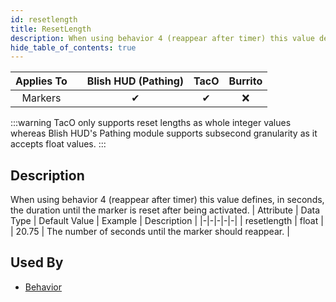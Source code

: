 ```yaml
---
id: resetlength
title: ResetLength
description: When using behavior 4 (reappear after timer) this value defines, in seconds, the duration until the marker is reset after being activated.
hide_table_of_contents: true
---
```

| Applies To | | Blish HUD (Pathing) | TacO | Burrito |
|-|-|-|-|-|
| <center>Markers</center> | | <center>✔</center> | <center>✔</center> | <center>❌</center> |


:::warning 
TacO only supports reset lengths as whole integer values whereas Blish HUD's Pathing module supports subsecond granularity as it accepts float values.
:::


## Description
When using behavior 4 (reappear after timer) this value defines, in seconds, the duration until the marker is reset after being activated.
| Attribute | Data Type | Default Value | Example | Description |
|-|-|-|-|-|
| resetlength | float |  | 20.75 | The number of seconds until the marker should reappear. | 



## Used By
- [Behavior](/docs/marker-dev/attributes/behavior)

